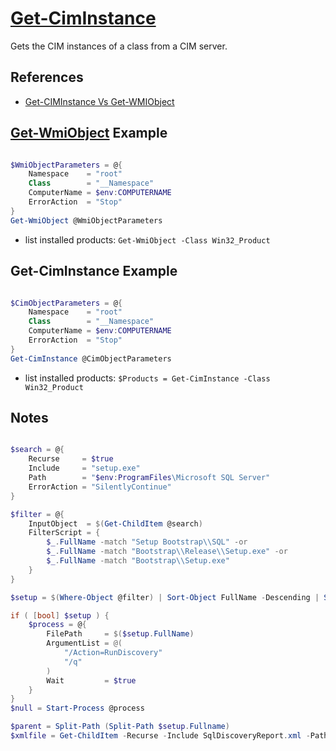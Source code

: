 # [Get-CimInstance](https://docs.microsoft.com/en-us/powershell/module/cimcmdlets/get-ciminstance)

Gets the CIM instances of a class from a CIM server.

## References

- [Get-CIMInstance Vs Get-WMIObject](https://blog.ipswitch.com/get-ciminstance-vs-get-wmiobject-whats-the-difference)

## [Get-WmiObject](https://docs.microsoft.com/en-us/powershell/module/microsoft.powershell.management/get-wmiobject) Example

```powershell

$WmiObjectParameters = @{
    Namespace    = "root"
    Class        = "__Namespace"
    ComputerName = $env:COMPUTERNAME
    ErrorAction  = "Stop"
}
Get-WmiObject @WmiObjectParameters

```

- list installed products: `Get-WmiObject -Class Win32_Product`

## Get-CimInstance Example

```powershell

$CimObjectParameters = @{
    Namespace    = "root"
    Class        = "__Namespace"
    ComputerName = $env:COMPUTERNAME
    ErrorAction  = "Stop"
}
Get-CimInstance @CimObjectParameters

```

- list installed products: `$Products = Get-CimInstance -Class Win32_Product`

## Notes

```powershell

$search = @{
    Recurse     = $true
    Include     = "setup.exe"
    Path        = "$env:ProgramFiles\Microsoft SQL Server"
    ErrorAction = "SilentlyContinue"
}

$filter = @{
    InputObject  = $(Get-ChildItem @search)
    FilterScript = {
        $_.FullName -match "Setup Bootstrap\\SQL" -or
        $_.FullName -match "Bootstrap\\Release\\Setup.exe" -or 
        $_.FullName -match "Bootstrap\\Setup.exe"
    }
}

$setup = $(Where-Object @filter) | Sort-Object FullName -Descending | Select-Object -First 1

if ( [bool] $setup ) {
    $process = @{
        FilePath     = $($setup.FullName)
        ArgumentList = @(
            "/Action=RunDiscovery"
            "/q"
        )
        Wait         = $true
    }
}
$null = Start-Process @process

$parent = Split-Path (Split-Path $setup.Fullname)
$xmlfile = Get-ChildItem -Recurse -Include SqlDiscoveryReport.xml -Path $parent | Sort-Object LastWriteTime -Descending | Select-Object -First 1
            
            
```

